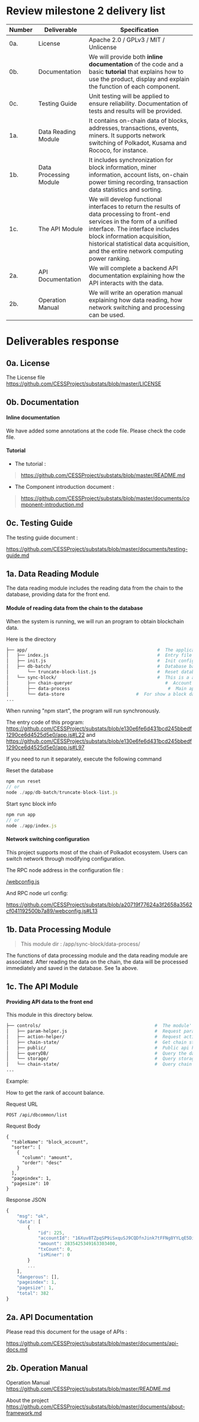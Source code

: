 # Review milestone 2 delivery list

| Number | Deliverable            | Specification                                                |
| ------ | ---------------------- | ------------------------------------------------------------ |
| 0a.    | License                | Apache 2.0 / GPLv3 / MIT / Unlicense                         |
| 0b.    | Documentation          | We will provide both **inline documentation** of the code and a basic **tutorial** that explains how to use the product, display and explain the function of each component. |
| 0c.    | Testing Guide          | Unit testing will be applied to ensure reliability. Documentation of tests and results will be provided. |
| 1a.    | Data Reading Module    | It contains on-chain data of blocks, addresses, transactions, events, miners. It supports network switching of Polkadot, Kusama and Rococo, for instance. |
| 1b.    | Data Processing Module | It includes synchronization for block information, miner information, account lists, on-chain power timing recording, transaction data statistics and sorting. |
| 1c.    | The API Module         | We will develop functional interfaces to return the results of data processing to front-end services in the form of a unified interface. The interface includes block information acquisition, historical statistical data acquisition, and the entire network computing power ranking. |
| 2a.    | API Documentation      | We will complete a backend API documentation explaining how the API interacts with the data. |
| 2b.    | Operation Manual       | We will write an operation manual explaining how data reading, how network switching and processing can be used. |


# Deliverables response

## 0a. License
The License file <https://github.com/CESSProject/substats/blob/master/LICENSE>

## 0b. Documentation

#### Inline documentation

We have added some annotations at the code file. Please check the code file.

#### Tutorial

- The tutorial :
> <https://github.com/CESSProject/substats/blob/master/README.md>

- The Component introduction document : 
> <https://github.com/CESSProject/substats/blob/master/documents/component-introduction.md>

## 0c. Testing Guide

The testing guide document :

 <https://github.com/CESSProject/substats/blob/master/documents/testing-guide.md>

## 1a. Data Reading Module 

The data reading module includes the reading data from the chain to the database, providing data for the front end.

#### Module of reading data from the chain to the database

When the system is running, we will run an program to obtain blockchain data.

Here is the directory

```bash
├── app/                                                 #  The applications base directory
│   ├── index.js                                         #  Entry file
│   ├── init.js                                          #  Init config and connect to the chain rpc api
│   ├── db-batch/                                        #  Database batch operation tool
│       └── truncate-block-list.js                       #  Reset database tool
│   └── sync-block/                                      #  This is a application for synchronizing blockchain data to local database
│       ├── chain-queryer                                   #  Account handler
│       ├── data-process                                     #  Main application for synchronizing blockchain data as blocks, account, transactions, events.
│       └── data-store                           #  For show a block data to debug
...
```
When running "npm start", the program will run synchronously.

The entry code of this program: 
<https://github.com/CESSProject/substats/blob/e130e6fe6d431bcd245bbedf1290ce6d4525d5e0/app.js#L22> and 
<https://github.com/CESSProject/substats/blob/e130e6fe6d431bcd245bbedf1290ce6d4525d5e0/app.js#L97>

If you need to run it separately, execute the following command

Reset the database

``` javascript
npm run reset
// or
node ./app/db-batch/truncate-block-list.js
```

Start sync block info
``` javascript
npm run app
// or
node ./app/index.js
```

#### Network switching configuration

This project supports most of the chain of Polkadot ecosystem. Users can switch network through modifying configuration. 

The RPC node address in the configuration file :

[/webconfig.js](https://github.com/CESSProject/substats/blob/master/webconfig.js)

And RPC node url config:

<https://github.com/CESSProject/substats/blob/a20719f77624a3f2658a3562cf041192500b7a89/webconfig.js#L13>

## 1b. Data Processing Module

> This module dir : /app/sync-block/data-process/

The functions of data processing module and the data reading module are associated. After reading the data on the chain, the data will be processed immediately and saved in the database. See 1a above.

## 1c. The API Module

#### Providing API data to the front end

This module in this directory below. 

```bash
├── controls/                                           #  The module' root directory
│   ├── param-helper.js                                 #  Request params handler
│   ├── action-helper/                                  #  Request action handler
│   ├── chain-state/                                    #  Get chain state info from chain rpc api
│   ├── public/                                         #  Public api handler
│   ├── queryDB/                                        #  Query the data from database
│   └── storage/                                        #  Query storage api from chain rpc api
│   └── chain-state/                                    #  Query chain states from chain rpc api
...
```
Example:

How to get the rank of account balance.

Request URL

```
POST /api/dbcommon/list
```
Request Body

```
{
  "tableName": "block_account",
  "sorter": [
    {
      "column": "amount",
      "order": "desc"
    }
  ],
  "pageindex": 1,
  "pagesize": 10
}
```

Response JSON

```javascript
{
    "msg": "ok",
    "data": [
        {
            "id": 225,
            "accountId": "16Xuv8TZpqSP9iSxquSJ9CQDfnJink7tFFNg8YYLqE5DiXkn",
            "amount": 2835425349163303400,
            "txCount": 0,
            "isMiner": 0
        }
        ...
    ],
    "dangerous": [],
    "pageindex": 1,
    "pagesize": 1,
    "total": 382
}
```

## 2a. API Documentation

Please read this document for the usage of  APIs :

<https://github.com/CESSProject/substats/blob/master/documents/api-docs.md>

## 2b. Operation Manual 

Operation Manual 
<https://github.com/CESSProject/substats/blob/master/README.md>

About the project
<https://github.com/CESSProject/substats/blob/master/documents/about-framework.md>
